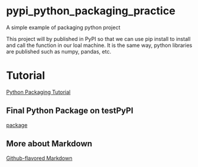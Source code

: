 # pypi_python_packaging_practice
A simple example of packaging python project

This project will by published in PyPI so that we can use pip install to install and call the function in our loal machine. 
It is the same way, python libraries are published such as numpy, pandas, etc.  

# Tutorial
[Python Packaging Tutorial](https://packaging.python.org/tutorials/packaging-projects/)

## Final Python Package on testPyPI
[package](https://test.pypi.org/project/exmaple-pkg-sams-practice/0.1.0/)

## More about Markdown
[Github-flavored Markdown](https://guides.github.com/features/mastering-markdown/)


